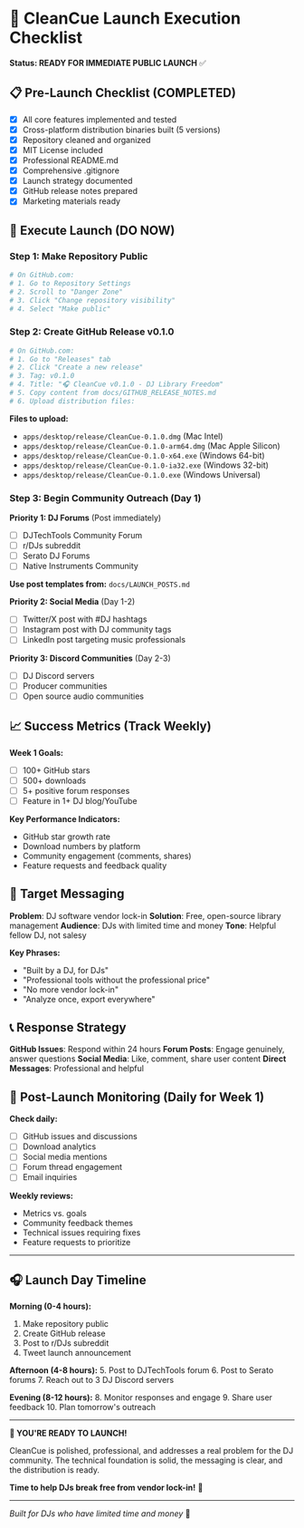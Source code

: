# 🚀 CleanCue Launch Execution Checklist

**Status: READY FOR IMMEDIATE PUBLIC LAUNCH** ✅

## 📋 Pre-Launch Checklist (COMPLETED)

- [x] All core features implemented and tested
- [x] Cross-platform distribution binaries built (5 versions)
- [x] Repository cleaned and organized
- [x] MIT License included
- [x] Professional README.md
- [x] Comprehensive .gitignore
- [x] Launch strategy documented
- [x] GitHub release notes prepared
- [x] Marketing materials ready

## 🎯 Execute Launch (DO NOW)

### Step 1: Make Repository Public
```bash
# On GitHub.com:
# 1. Go to Repository Settings
# 2. Scroll to "Danger Zone"
# 3. Click "Change repository visibility"
# 4. Select "Make public"
```

### Step 2: Create GitHub Release v0.1.0
```bash
# On GitHub.com:
# 1. Go to "Releases" tab
# 2. Click "Create a new release"
# 3. Tag: v0.1.0
# 4. Title: "🎧 CleanCue v0.1.0 - DJ Library Freedom"
# 5. Copy content from docs/GITHUB_RELEASE_NOTES.md
# 6. Upload distribution files:
```

**Files to upload:**
- `apps/desktop/release/CleanCue-0.1.0.dmg` (Mac Intel)
- `apps/desktop/release/CleanCue-0.1.0-arm64.dmg` (Mac Apple Silicon)
- `apps/desktop/release/CleanCue-0.1.0-x64.exe` (Windows 64-bit)
- `apps/desktop/release/CleanCue-0.1.0-ia32.exe` (Windows 32-bit)
- `apps/desktop/release/CleanCue-0.1.0.exe` (Windows Universal)

### Step 3: Begin Community Outreach (Day 1)

**Priority 1: DJ Forums** (Post immediately)
- [ ] DJTechTools Community Forum
- [ ] r/DJs subreddit
- [ ] Serato DJ Forums
- [ ] Native Instruments Community

**Use post templates from:** `docs/LAUNCH_POSTS.md`

**Priority 2: Social Media** (Day 1-2)
- [ ] Twitter/X post with #DJ hashtags
- [ ] Instagram post with DJ community tags
- [ ] LinkedIn post targeting music professionals

**Priority 3: Discord Communities** (Day 2-3)
- [ ] DJ Discord servers
- [ ] Producer communities
- [ ] Open source audio communities

## 📈 Success Metrics (Track Weekly)

**Week 1 Goals:**
- [ ] 100+ GitHub stars
- [ ] 500+ downloads
- [ ] 5+ positive forum responses
- [ ] Feature in 1+ DJ blog/YouTube

**Key Performance Indicators:**
- GitHub star growth rate
- Download numbers by platform
- Community engagement (comments, shares)
- Feature requests and feedback quality

## 🎯 Target Messaging

**Problem**: DJ software vendor lock-in
**Solution**: Free, open-source library management
**Audience**: DJs with limited time and money
**Tone**: Helpful fellow DJ, not salesy

**Key Phrases:**
- "Built by a DJ, for DJs"
- "Professional tools without the professional price"
- "No more vendor lock-in"
- "Analyze once, export everywhere"

## 📞 Response Strategy

**GitHub Issues**: Respond within 24 hours
**Forum Posts**: Engage genuinely, answer questions
**Social Media**: Like, comment, share user content
**Direct Messages**: Professional and helpful

## 🔄 Post-Launch Monitoring (Daily for Week 1)

**Check daily:**
- [ ] GitHub issues and discussions
- [ ] Download analytics
- [ ] Social media mentions
- [ ] Forum thread engagement
- [ ] Email inquiries

**Weekly reviews:**
- Metrics vs. goals
- Community feedback themes
- Technical issues requiring fixes
- Feature requests to prioritize

---

## 🎧 Launch Day Timeline

**Morning (0-4 hours):**
1. Make repository public
2. Create GitHub release
3. Post to r/DJs subreddit
4. Tweet launch announcement

**Afternoon (4-8 hours):**
5. Post to DJTechTools forum
6. Post to Serato forums
7. Reach out to 3 DJ Discord servers

**Evening (8-12 hours):**
8. Monitor responses and engage
9. Share user feedback
10. Plan tomorrow's outreach

---

**🚀 YOU'RE READY TO LAUNCH!**

CleanCue is polished, professional, and addresses a real problem for the DJ community. The technical foundation is solid, the messaging is clear, and the distribution is ready.

**Time to help DJs break free from vendor lock-in!** 🎵

---

*Built for DJs who have limited time and money* 💪